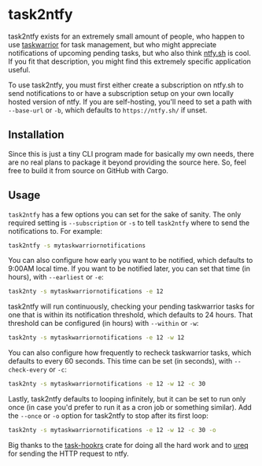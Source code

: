 # task2ntfy

task2ntfy exists for an extremely small amount of people, who happen to use [taskwarrior](https://taskwarrior.org/) for task management, but who might appreciate notifications of upcoming pending tasks, but who also think [ntfy.sh](https://ntfy.sh/) is cool. If you fit that description, you might find this extremely specific application useful.

To use task2ntfy, you must first either create a subscription on ntfy.sh to send notifications to or have a subscription setup on your own locally hosted version of ntfy. If you are self-hosting, you'll need to set a path with `--base-url` or `-b`, which defaults to `https://ntfy.sh/` if unset.

## Installation

Since this is just a tiny CLI program made for basically my own needs, there are no real plans to package it beyond providing the source here. So, feel free to build it from source on GitHub with Cargo.

## Usage

`task2ntfy` has a few options you can set for the sake of sanity. The only required setting is `--subscription` or `-s` to tell `task2ntfy` where to send the notifications to. For example:

```bash
task2ntfy -s mytaskwarriornotifications
```

You can also configure how early you want to be notified, which defaults to 9:00AM local time. If you want to be notified later, you can set that time (in hours), with `--earliest` or `-e`:

```bash
task2nty -s mytaskwarriornotifications -e 12
```

task2ntfy will run continuously, checking your pending taskwarrior tasks for one that is within its notification threshold, which defaults to 24 hours. That threshold can be configured (in hours) with `--within` or `-w`:

```bash
task2nty -s mytaskwarriornotifications -e 12 -w 12
```

You can also configure how frequently to recheck taskwarrior tasks, which defaults to every 60 seconds. This time can be set (in seconds), with `--check-every` or `-c`:

```bash
task2nty -s mytaskwarriornotifications -e 12 -w 12 -c 30
```

Lastly, task2ntfy defaults to looping infinitely, but it can be set to run only once (in case you'd prefer to run it as a cron job or something similar). Add the `--once` or `-o` option for task2ntfy to stop after its first loop:

```bash
task2nty -s mytaskwarriornotifications -e 12 -w 12 -c 30 -o
```

Big thanks to the [task-hookrs](https://crates.io/crates/task-hookrs) crate for doing all the hard work and to [ureq](https://crates.io/crates/ureq) for sending the HTTP request to ntfy.
